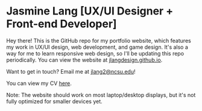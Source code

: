 # Jasmine Lang [UX/UI Designer + Front-end Developer]

Hey there! This is the GitHub repo for my portfolio website, which features my work in UX/UI design, web development, and game design. It's also a way for me to learn responsive web design, so I'll be updating this repo periodically. You can view the website at [jlangdesign.github.io](https://jlangdesign.github.io).

Want to get in touch? Email me at [jlang2@ncsu.edu](mailto:jlang2@ncsu.edu)!

You can view my CV [here](https://jlangdesign.github.io/assets/cv-resume.pdf).

Note: The website should work on most laptop/desktop displays, but it's not fully optimized for smaller devices yet.
